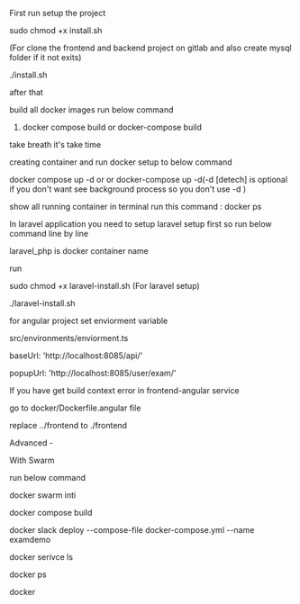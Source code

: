 First run setup the project

sudo chmod +x install.sh 

(For clone the frontend and backend project on gitlab and also create mysql folder if it not exits)

./install.sh

after that 

build all docker images run below command  

1) docker compose build or docker-compose build 

take breath it's take time 

creating container and run docker setup to below command  

docker compose up -d or or docker-compose up -d(-d [detech] is optional if you don't want see background process so you don't use -d )

show all running container in terminal run this command  : docker ps  

In laravel application you need to setup laravel setup first so run below command line by line

laravel_php is docker container name 

run 

sudo chmod +x laravel-install.sh
 (For laravel setup)

./laravel-install.sh

for angular project set enviorment variable 

src/environments/enviorment.ts

baseUrl: 'http://localhost:8085/api/'

popupUrl: 'http://localhost:8085/user/exam/'


If you have get build context error in frontend-angular service 

go to docker/Dockerfile.angular file 

replace ../frontend to ./frontend


Advanced - 


With Swarm 

run below command 

docker swarm inti 

docker compose build 

docker slack deploy --compose-file docker-compose.yml --name examdemo


docker serivce ls 

docker ps 

docker 
